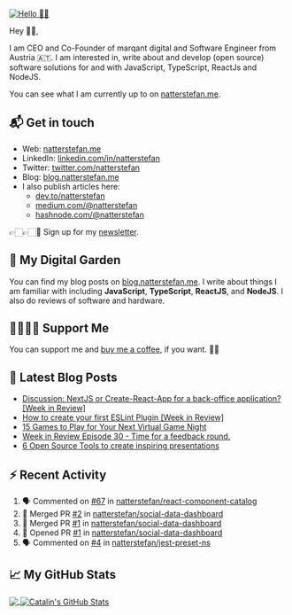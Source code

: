 [![Hello 👋🏻](https://pbs.twimg.com/profile_banners/214395203/1609525620/1500x500)][1]

Hey 👋🏻,

I am CEO and Co-Founder of marqant digital and Software Engineer from Austria
🇦🇹. I am interested in, write about and develop (open source) software solutions
for and with JavaScript, TypeScript, ReactJs and NodeJS.

You can see what I am currently up to on [natterstefan.me][1].

## 📬 Get in touch

- Web: [natterstefan.me][1]
- LinkedIn: [linkedin.com/in/natterstefan][2]
- Twitter: [twitter.com/natterstefan][3]
- Blog: [blog.natterstefan.me][4]
- I also publish articles here:
  - [dev.to/natterstefan][10]
  - [medium.com/@natterstefan][6]
  - [hashnode.com/@natterstefan][7]

👉🏻👉🏻📧 Sign up for my [newsletter][5].

## 🌳 My Digital Garden

You can find my blog posts on [blog.natterstefan.me][4]. I write about things I
am familiar with including **JavaScript**, **TypeScript**, **ReactJS**, and
**NodeJS**. I also do reviews of software and hardware.

## 🤜🏻🤛🏻 Support Me

You can support me and [buy me a coffee][8], if you want. 🙏🏻

## 📕 Latest Blog Posts

<!-- BLOG-POST-LIST:START -->
- [Discussion: NextJS or Create-React-App for a back-office application? [Week in Review]](https://blog.natterstefan.me/discussion-nextjs-or-create-react-app-for-a-back-office-application-week-in-review)
- [How to create your first ESLint Plugin [Week in Review]](https://blog.natterstefan.me/how-to-create-your-first-eslint-plugin-week-in-review)
- [15 Games to Play for Your Next Virtual Game Night](https://blog.natterstefan.me/15-games-to-play-for-your-next-virtual-game-night)
- [Week in Review Episode 30 - Time for a feedback round.](https://blog.natterstefan.me/week-in-review-episode-30-time-for-a-feedback-round)
- [6 Open Source Tools to create inspiring presentations](https://blog.natterstefan.me/6-open-source-tools-to-create-inspiring-presentations)
<!-- BLOG-POST-LIST:END -->

## :zap: Recent Activity

<!--START_SECTION:activity-->
1. 🗣 Commented on [#67](https://github.com/natterstefan/react-component-catalog/issues/67) in [natterstefan/react-component-catalog](https://github.com/natterstefan/react-component-catalog)
2. 🎉 Merged PR [#2](https://github.com/natterstefan/social-data-dashboard/pull/2) in [natterstefan/social-data-dashboard](https://github.com/natterstefan/social-data-dashboard)
3. 🎉 Merged PR [#1](https://github.com/natterstefan/social-data-dashboard/pull/1) in [natterstefan/social-data-dashboard](https://github.com/natterstefan/social-data-dashboard)
4. 💪 Opened PR [#1](https://github.com/natterstefan/social-data-dashboard/pull/1) in [natterstefan/social-data-dashboard](https://github.com/natterstefan/social-data-dashboard)
5. 🗣 Commented on [#4](https://github.com/natterstefan/jest-preset-ns/issues/4) in [natterstefan/jest-preset-ns](https://github.com/natterstefan/jest-preset-ns)
<!--END_SECTION:activity-->

## &#x1f4c8; My GitHub Stats

<a href="https://github.com/natterstefan/natterstefan">
  <img align="center" src="https://github-readme-stats.vercel.app/api/top-langs/?username=natterstefan&hide=java,html&title_color=ffffff&text_color=c9cacc&icon_color=2bbc8a&bg_color=1d1f21" />
</a>

<a href="https://github.com/natterstefan/natterstefan">
  <img align="center" src="https://github-readme-stats.vercel.app/api?username=natterstefan&show_icons=true&line_height=27&count_private=true&title_color=ffffff&text_color=c9cacc&icon_color=2bbc8a&bg_color=1d1f21" alt="Catalin's GitHub Stats" />
</a>

[1]:
  https://natterstefan.me/?utm_source=github.com&utm_medium=gh-profile-natterstefan&utm_campaign=natterstefan
[2]: https://www.linkedin.com/in/natterstefan
[3]: https://www.twitter.com/natterstefan
[4]: https://blog.natterstefan.me
[5]:
  https://newsletter.natterstefan.me?utm_source=github.com&utm_medium=gh-profile-natterstefan&utm_campaign=natterstefan
[6]: https://medium.com/@natterstefan
[7]: https://hashnode.com/@natterstefan
[8]: https://nttr.st/2QoQhEb
[9]: https://nttr.st/2YEatXb
[10]: https://dev.to/natterstefan
